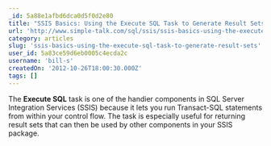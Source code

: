 ```yaml
---
_id: 5a88e1afbd6dca0d5f0d2e80
title: "SSIS Basics: Using the Execute SQL Task to Generate Result Sets"
url: 'http://www.simple-talk.com/sql/ssis/ssis-basics-using-the-execute-sql-task-to-generate-result-sets/'
category: articles
slug: 'ssis-basics-using-the-execute-sql-task-to-generate-result-sets'
user_id: 5a83ce59d6eb0005c4ecda2c
username: 'bill-s'
createdOn: '2012-10-26T18:00:30.000Z'
tags: []
---
```


The <strong>Execute SQL</strong> task is one of the handier components in SQL Server Integration Services (SSIS) because it lets you run Transact-SQL statements from within your control flow. The task is especially useful for returning result sets that can then be used by other components in your SSIS package.
